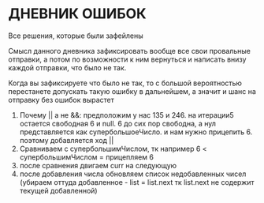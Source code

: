 # ДНЕВНИК ОШИБОК
Все решения, которые были зафейлены

Смысл данного дневника зафиксировать вообще все свои провальные отправки, а потом по возможности к ним вернуться и написать внизу каждой отправки, что было не так.

Когда вы зафиксируете что было не так, то с большой вероятностью перестанете допускать такую ошибку в дальнейшем, а значит и шанс на отправку без ошибок вырастет

1. Почему || а не &&: предположим у нас 135 и 246. на итерации5 остается свободная 6 и null. 6 до сих пор свободна, а нул представляется как супербольшоеЧисло. и нам нужно прицепить 6. поэтому добавляется ход ||
2. Сравниваем с супербольшимЧислом, тк например 6 < супербольшимЧислом = прицепляем 6 
3. после сравнения двигаем curr на следующую
4. после добавления числа обновляем список недобавленных чисел (убираем оттуда добавленное - list = list.next тк list.next не содержит текущей добавленной)
 